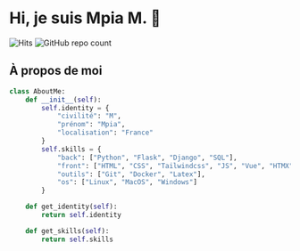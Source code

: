 # Hi, je suis Mpia M. 👋

![Hits](https://hits.seeyoufarm.com/api/count/incr/badge.svg?url=https%3A%2F%2Fgithub.com%2Fcodewithmpia&count_bg=%2379C83D&title_bg=%23555555&icon=&icon_color=%23E7E7E7&title=visitors&edge_flat=false) 
![GitHub repo count](https://img.shields.io/github/search/codewithmpia/repositories)

## À propos de moi

~~~python
class AboutMe:
    def __init__(self):
        self.identity = {
            "civilité": "M",
            "prénom": "Mpia",
            "localisation": "France"
        }
        self.skills = {
            "back": ["Python", "Flask", "Django", "SQL"],
            "front": ["HTML", "CSS", "Tailwindcss", "JS", "Vue", "HTMX"],
            "outils": ["Git", "Docker", "Latex"],
            "os": ["Linux", "MacOS", "Windows"]
        }

    def get_identity(self):
        return self.identity

    def get_skills(self):
        return self.skills
~~~




